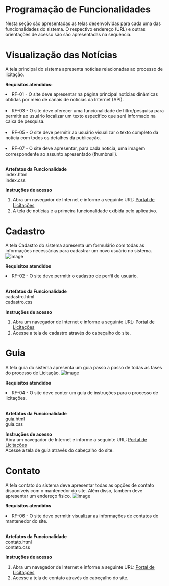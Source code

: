 # Programação de Funcionalidades

Nesta seção são apresentadas as telas desenvolvidas para cada uma das funcionalidades do sistema. O respectivo endereço (URL) e outras orientações de acesso são são apresentadas na sequência.

# Visualização das Notícias
A tela principal do sistema apresenta notícias relacionadas ao processo de licitação.

<strong> Requisitos atendidos:  </strong><br>
  <li>RF-01 - O site deve apresentar na página principal notícias dinâmicas obtidas por meio de canais de notícias da Internet (API).</li><br>
  <li>RF-03 - O site deve oferecer uma funcionalidade de filtro/pesquisa para permitir ao usuário localizar um texto específico que será informado na caixa de pesquisa. </li><br>
<li>RF-05 - O site deve permitir ao usuário visualizar o texto completo da notícia com todos os detalhes da publicação.</li><br>
<li>RF-07 - O site deve apresentar, para cada notícia, uma imagem correspondente ao assunto apresentado (thumbnail).</li><br>

<strong> Artefatos da Funcionalidade </strong><br> 
index.html <br>
index.css <br>

<strong> Instruções de acesso </strong> <br>
1.	Abra um navegador de Internet e informe a seguinte URL: [Portal de Licitações](https://icei-puc-minas-pmv-ads.github.io/pmv-ads-2022-2-e1-proj-web-t10-portal_licitacoes_ads_turma10/src/)  <br>
2.	A tela de notícias é a primeira funcionalidade exibida pelo aplicativo.

# Cadastro
A tela Cadastro do sistema apresenta um formulário com todas as informações necessárias para cadastrar um novo usuário no sistema.
![image](https://user-images.githubusercontent.com/63524496/207148493-dec6e365-ce12-4c77-94d0-13c2528af106.png)

<strong> Requisitos atendidos </strong> <br>
<li> RF-02 - O site deve permitir o cadastro de perfil de usuário. </li> <br>

<strong> Artefatos da Funcionalidade </strong> <br>
cadastro.html <br>
cadastro.css <br>

<strong> Instruções de acesso </strong> <br>
1. Abra um navegador de Internet e informe a seguinte URL: [Portal de Licitações](https://icei-puc-minas-pmv-ads.github.io/pmv-ads-2022-2-e1-proj-web-t10-portal_licitacoes_ads_turma10/src/)
2. Acesse a tela de cadastro através do cabeçalho do site.

# Guia
A tela guia do sistema apresenta um guia passo a passo de todas as fases do processo de Licitação.
![image](https://user-images.githubusercontent.com/63524496/207148869-09f323a5-f3f9-4eff-8227-52351933a813.png)

<strong> Requisitos atendidos </strong> <br>
<li> RF-04 - O site deve conter um guia de instruções para o processo de licitações. </li> <br>

<strong> Artefatos da Funcionalidade </strong> <br>
guia.html <br>
guia.css <br>

<strong> Instruções de acesso </strong> <br>
Abra um navegador de Internet e informe a seguinte URL: [Portal de Licitações](https://icei-puc-minas-pmv-ads.github.io/pmv-ads-2022-2-e1-proj-web-t10-portal_licitacoes_ads_turma10/src/) <br>
Acesse a tela de guia através do cabeçalho do site.

# Contato
A tela contato do sistema deve apresentar todas as opções de contato disponíveis com o mantenedor do site. Além disso, também deve apresentar um endereço físico.
![image](https://user-images.githubusercontent.com/63524496/207149010-beb3f8bc-977e-4d76-9477-449e9414472d.png)

<strong> Requisitos atendidos </strong> <br>
<li> RF-06 - O site deve permitir visualizar as informações de contatos do mantenedor do site. </li> <br>

<strong> Artefatos da Funcionalidade </strong> <br>
contato.html <br>
contato.css <br>

<strong> Instruções de acesso </strong> <br>
1. Abra um navegador de Internet e informe a seguinte URL: [Portal de Licitações](https://icei-puc-minas-pmv-ads.github.io/pmv-ads-2022-2-e1-proj-web-t10-portal_licitacoes_ads_turma10/src/) <br>
2. Acesse a tela de contato através do cabeçalho do site.















